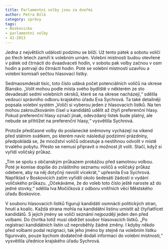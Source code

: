 ```yaml
---
title: Parlamentní volby jsou za dveřmi
author: Petra Bílá
category: zprávy
tags:
- Boskovicko
- parlamentní volby
- 41-2013
---
```


Jedna z největších událostí podzimu se blíží. Už tento pátek a sobotu voliči po třech letech zamíří k volebním urnám. Volební místnosti budou otevřené v pátek od čtrnácti do dvaadvaceti hodin, v sobotu pak volby začnou v osm hodin a potrvají do čtrnácti hodin. Poté se volební místnosti uzavřou a volební komisaři sečtou hlasovací lístky.

Sedmaosmdesát tisíc, toto číslo udává počet potenciálních voličů na okrese Blansko. „Volit mohou podle místa svého bydliště v některém ze sto devadesáti sedmi volebních okrsků, které se na okrese nacházejí,“ sdělila vedoucí správního odboru krajského úřadu Eva Sychrová. Ta také detailněji popsala volební systém „Voliči si vyberou jeden z hlasovacích lístků. Na ten mohou zakroužkováním čísel u kandidátů udělit až čtyři preferenční hlasy. Pokud preferenční hlasy označí jinak, odevzdaný lístek bude platný, ale nebude se přihlížet na preferenční hlasy,“ vysvětlila Sychrová.

Protože předčasné volby do poslanecké sněmovny vycházejí na víkend před státním svátkem, po kterém navíc následují podzimní prázdniny, předpokládá se, že množství voličů odcestuje a nestihnou odvolit v místě trvalého pobytu. Přesto se nemusí připravit o možnost jít volit. Stačí, když si vyřídí voličský průkaz.

„Tím se spolu s občanským průkazem prokážou před samotnou volbou. Poté je komise dopíše do zvláštního seznamu voličů a voličský průkaz odebere, aby na něj dotyčný nevolil vícekrát,“ upřesnila Eva Sychrová. Například v Boskovicích zatím vyřídili okolo šedesáti žádostí o vydání voličského průkazu. „Očekáváme, že do voleb toto číslo ještě naroste až do jedné stovky,“ sdělila Iva Močičková z odboru vnitřních věcí Městského úřadu Boskovice.

V souboru hlasovacích lístků figurují kandidáti osmnácti politických stran, hnutí a koalic. Každá strana mohla na kandidátní listinu umístit až čtyřiatřicet kandidátů. S jejich jmény se voliči seznámí nejpozději jeden den před volbami. Do čtvrtka totiž musí obdržet soubor hlasovacích lístků. „Po registraci kandidátních listin už neproběhly žádné změny. I kdyby někdo před volbami podal rezignaci, tak jeho jméno by stejně na volebním lístku figurovalo, pouze bychom dodatečně dodali informaci do volební místnosti,“ vysvětlila úřednice krajského úřadu Sychrová.
